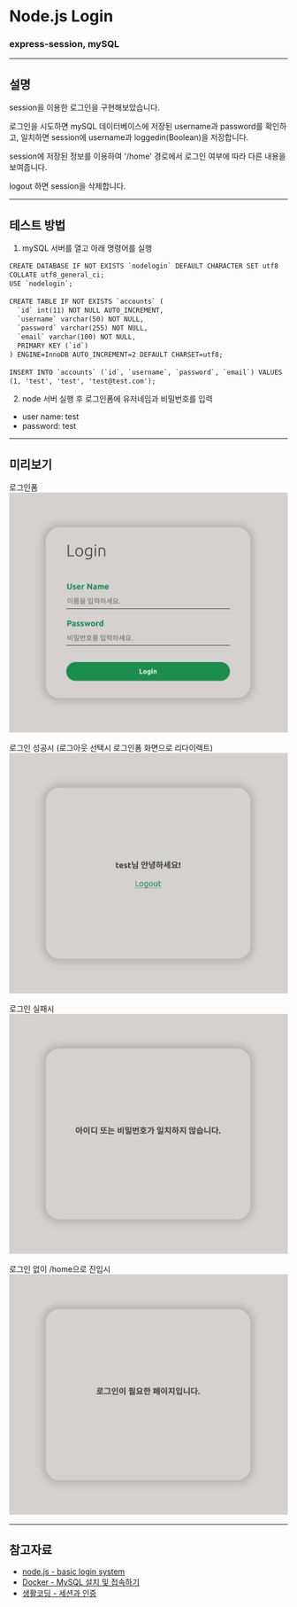# Node.js Login
### express-session, mySQL
***

## 설명
session을 이용한 로그인을 구현해보았습니다.  

로그인을 시도하면 mySQL 데이터베이스에 저장된 username과 password를 확인하고, 일치하면 session에 username과 loggedin(Boolean)을 저장합니다.   

session에 저장된 정보를 이용하여 '/home' 경로에서 로그인 여부에 따라 다른 내용을 보여줍니다.   

logout 하면 session을 삭제합니다.

***
## 테스트 방법
1. mySQL 서버를 열고 아래 명령어를 실행
```mysql
CREATE DATABASE IF NOT EXISTS `nodelogin` DEFAULT CHARACTER SET utf8 COLLATE utf8_general_ci;
USE `nodelogin`;

CREATE TABLE IF NOT EXISTS `accounts` (
  `id` int(11) NOT NULL AUTO_INCREMENT,
  `username` varchar(50) NOT NULL,
  `password` varchar(255) NOT NULL,
  `email` varchar(100) NOT NULL,
  PRIMARY KEY (`id`)
) ENGINE=InnoDB AUTO_INCREMENT=2 DEFAULT CHARSET=utf8;

INSERT INTO `accounts` (`id`, `username`, `password`, `email`) VALUES (1, 'test', 'test', 'test@test.com');
```
2. node 서버 실행 후 로그인폼에 유저네임과 비밀번호를 입력
- user name: test
- password: test


***
## 미리보기
로그인폼
![login.png](./images/login.png)

로그인 성공시 (로그아웃 선택시 로그인폼 화면으로 리다이렉트)
![login-success.png](./images/login-success.png)

로그인 실패시
![login-fail.png](./images/login-fail.png)

로그인 없이 /home으로 진입시
![logined-false.png](./images/logined-false.png)

***
## 참고자료
- [node.js - basic login system](https://codeshack.io/basic-login-system-nodejs-express-mysql/)
- [Docker - MySQL 설치 및 접속하기](https://velog.io/@_nine/Docker-MySQL%EC%84%A4%EC%B9%98-%EB%B0%8F-%EC%A0%91%EC%86%8D%ED%95%98%EA%B8%B0)
- [생활코딩 - 세션과 인증](https://opentutorials.org/course/3400)
